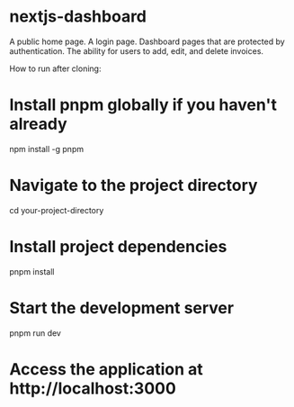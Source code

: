 # nextjs-dashboard
A public home page.
A login page.
Dashboard pages that are protected by authentication.
The ability for users to add, edit, and delete invoices.


How to run after cloning:
# Install pnpm globally if you haven't already
npm install -g pnpm

# Navigate to the project directory
cd your-project-directory

# Install project dependencies
pnpm install

# Start the development server
pnpm run dev

# Access the application at http://localhost:3000


